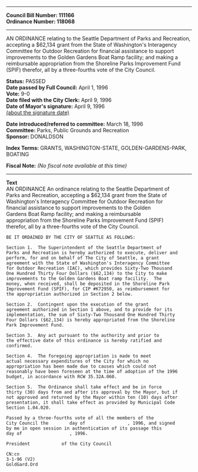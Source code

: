 * * * * *  
  
**Council Bill Number: [](#h0)[](#h2)111166**   
**Ordinance Number: 118068**  
  
* * * * *  
  
AN ORDINANCE relating to the Seattle Department of Parks and Recreation, accepting a $62,134 grant from the State of Washington's Interagency Committee for Outdoor Recreation for financial assistance to support improvements to the Golden Gardens Boat Ramp facility; and making a reimbursable appropriation from the Shoreline Parks Improvement Fund (SPIF) therefor, all by a three-fourths vote of the City Council.  
  
**Status:** PASSED   
**Date passed by Full Council:** April 1, 1996   
**Vote:** 9-0   
**Date filed with the City Clerk:** April 9, 1996   
**Date of Mayor's signature:** April 9, 1996   
[(about the signature date)](/~public/approvaldate.htm)   
  
  
**Date introduced/referred to committee:** March 18, 1996   
**Committee:** Parks, Public Grounds and Recreation   
**Sponsor:** DONALDSON   
  
**Index Terms:** GRANTS, WASHINGTON-STATE, GOLDEN-GARDENS-PARK, BOATING  
  
**Fiscal Note:** *(No fiscal note available at this time)*  
  
* * * * *  
  
**Text**  
    AN ORDINANCE An ordinance relating to the Seattle Department of  
    Parks and Recreation, accepting a $62,134 grant from the State of  
    Washington's Interagency Committee for Outdoor Recreation for  
    financial assistance to support improvements to the Golden  
    Gardens Boat Ramp facility; and making a reimbursable  
    appropriation from the Shoreline Parks Improvement Fund (SPIF)  
    therefor, all by a three-fourths vote of the City Council.  
  
    BE IT ORDAINED BY THE CITY OF SEATTLE AS FOLLOWS:  
  
    Section 1.  The Superintendent of the Seattle Department of  
    Parks and Recreation is hereby authorized to execute, deliver and  
    perform, for and on behalf of The City of Seattle, a grant  
    agreement with the State of Washington's Interagency Committee  
    for Outdoor Recreation (IAC), which provides Sixty-Two Thousand  
    One Hundred Thirty Four Dollars ($62,134) to the City to make  
    improvements to the Golden Gardens Boat ramp facility.  The  
    money, when received, shall be deposited in the Shoreline Park  
    Improvement Fund (SPIF), for CIP #K72950, as reimbursement for  
    the appropriation authorized in Section 2 below.  
  
    Section 2.  Contingent upon the execution of the grant  
    agreement authorized in Section 1 above, and to provide for its  
    implementation, the sum of Sixty-Two Thousand One Hundred Thirty  
    Four Dollars ($62,134) is hereby appropriated from the Shoreline  
    Park Improvement Fund.  
  
    Section 3.  Any act pursuant to the authority and prior to  
    the effective date of this ordinance is hereby ratified and  
    confirmed.  
  
    Section 4.  The foregoing appropriation is made to meet  
    actual necessary expenditures of the City for which no  
    appropriation has been made due to causes which could not  
    reasonably have been foreseen at the time of adoption of the 1996  
    budget, in accordance with RCW 35.32A.060.  
  
    Section 5.  The Ordinance shall take effect and be in force  
    thirty (30) days from and after its approval by the Mayor, but if  
    not approved and returned by the Mayor within ten (10) days after  
    presentation, it shall take effect as provided by Municipal Code  
    Section 1.04.020.  
  
    Passed by a three-fourths vote of all the members of the  
    City Council the        day of                , 1996, and signed  
    by me in open session in authentication of its passage this  
    day of                  , 1996.  
  
    President            of the City Council  
  
    CN:cn  
    3-1-96 (V2)  
    GoldGard.Ord  
